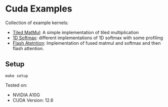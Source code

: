 # Cuda Examples
Collection of example kernels:

- [Tiled MatMul](src/matmul): A simple implementation of tiled multiplication
- [1D Softmax](src/softmax_1d): different implementations of 1D softmax with some profiling
- [Flash Atetntion](src/flash_attn): Implementation of fused matmul and softmax and then flash attention.


## Setup

```shell
make setup
```


Tested on: 
- NVIDIA A10G
- CUDA Version: 12.6